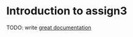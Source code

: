 # Introduction to assign3

TODO: write [great documentation](http://jacobian.org/writing/what-to-write/)
